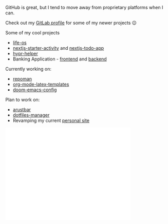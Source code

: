 GitHub is great, but I tend to move away from proprietary platforms when I can.

Check out my [GitLab profile](https://gitlab.com/hegde-atri) for some of my newer projects 😉

Some of my cool projects
- [life-os](https://github.com/hegde-atri/life-os)
- [nextjs-starter-activity](https://github.com/hegde-atri/nextjs-starter-activity) and [nextjs-todo-app](https://github.com/hegde-atri/nextjs-todo-app)
- [hypr-helper](https://gitlab.com/hegde-atri/hypr-helper)
- Banking Application - [frontend](https://github.com/hegde-atri/BankingApplication-fe) and [backend](https://github.com/hegde-atri/BankingApplication-be)

Currently working on:
- [repoman](https://github.com/hegde-atri/repoman)
- [org-mode-latex-templates](https://github.com/hegde-atri/org-mode-latex-templates)
- [doom-emacs-config](https://github.com/hegde-atri/doom-emacs-config)

Plan to work on:
- [arustbar](https://gitlab.com/hegde-atri/arustbar)
- [dotfiles-manager](https://github.com/hegde-atri/dotfiles-manager)
- Revamping my current [personal site](https://hegdeatri.com)

<div style="display: flex;">
  <div align="left">
<!--     <img width="390" src="./general.svg" /> -->
    <img width="390" src="./achievements.svg" />
  </div>
  <div>
    <!-- <img width="390" src="https://github-readme-stats.vercel.app/api/top-langs/?username=hegde-atri&theme=tokyonight&hide_border=false&include_all_commits=true&count_private=true&layout=compact" /> -->
<!--     <img width="390" src="./leetcode.svg" /> -->
  </div>
</div>

<!-- ![Metrics](./github-metrics.svg) -->

<!-- ![profile-views](https://gpvc.arturio.dev/hegde-atri) -->
